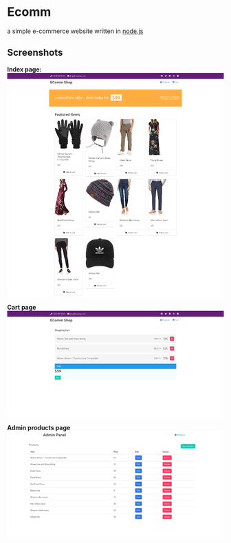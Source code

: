 # Ecomm

a simple e-commerce website written in [node.js](https://nodejs.org/) <br />



## Screenshots

**Index page:**
![index page](https://github.com/YRlp98/ecomm/blob/main/public/images/index_page.png)


**Cart page**
![cart page](https://github.com/YRlp98/ecomm/blob/main/public/images/cart_page.png)

**Admin products page**
![admin products page](https://github.com/YRlp98/ecomm/blob/main/public/images/products_page.png)
